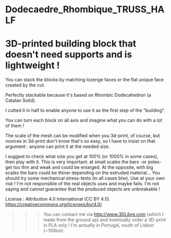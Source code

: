 # Dodecaedre_Rhombique_TRUSS_HALF
# 3D-printed building block that doesn't need supports and is lightweight !

You can stack the blocks by matching lozenge faces or the flat unique face created by the cut.

Perfectly stackable because it's based on Rhombic Dodecahedron (a Catalan Solid).

I cutted it in half to enable anyone to use it as the first step of the "building".

You can turn each block on all axis and imagine what you can do with a lot of them !

The scale of the mesh can be modified when you 3d-print, of course, but novices in 3d-print don't know that's so easy, so I have to insist on that argument : anyone can print it at the needed size.

I suggest to check what size you get at 100% (or 1000% in some cases), then play with it. This is very important: at small scales the bars -or poles- get too thin and weak and could be enlarged. At the opposite, with big scales the bars could be thiner depending on the extruded material... You should try some mechanical stress-tests (in all cases btw). Use at your own risk ! I'm not responsible of the real objects uses and maybe fails. I'm not saying and cannot guarantee that the produced objects are unbreakable !
  
License : Attribution 4.0 International (CC BY 4.0)  https://creativecommons.org/licenses/by/4.0/

>>> You can contact me via http://www.3DLibre.com (which I made from the ground up) and eventually order a 3D-print in PLA only ! I'm actually in Portugal, south of Lisbon (~150km).
